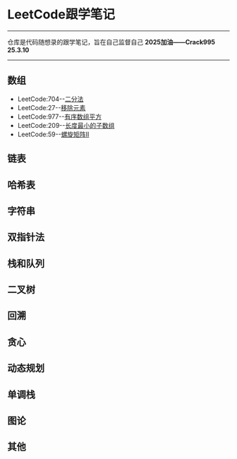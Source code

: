 # LeetCode跟学笔记  

---
仓库是代码随想录的跟学笔记，旨在自己监督自己
**2025加油——Crack995  25.3.10**

---
## 数组  
+ LeetCode:704--[二分法](/数组/二分法.md)
+ LeetCode:27--[移除元素](/数组/移除元素.md)
+ LeetCode:977--[有序数组平方](/数组/有序数组平方.md)
+ LeetCode:209--[长度最小的子数组](/数组/长度最小的子数组.md)
+ LeetCode:59--[螺旋矩阵Ⅱ](/数组/螺旋矩阵.md)
## 链表
## 哈希表
## 字符串
## 双指针法
## 栈和队列
## 二叉树
## 回溯
## 贪心
## 动态规划
## 单调栈
## 图论
## 其他